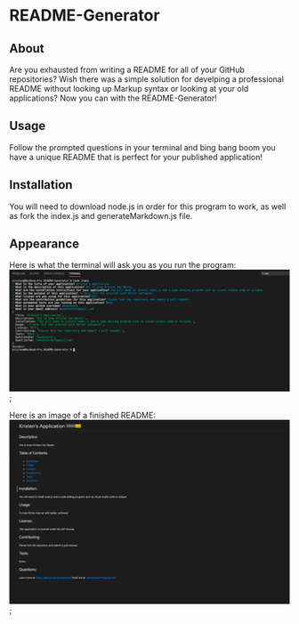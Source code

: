 # README-Generator

## About
Are you exhausted from writing a README for all of your GitHub repositories?  Wish there was a simple solution for develping a professional README without looking up Markup syntax or looking at your old applications?  Now you can with the README-Generator!

## Usage
Follow the prompted questions in your terminal and bing bang boom you have a unique README that is perfect for your published application!

## Installation
You will need to download node.js in order for this program to work, as well as fork the index.js and generateMarkdown.js file.

## Appearance
Here is what the terminal will ask you as you run the program:
![image](./assets/Terminal_prompt.png);

Here is an image of a finished README:
![image](./assets/FINAL_README.png);